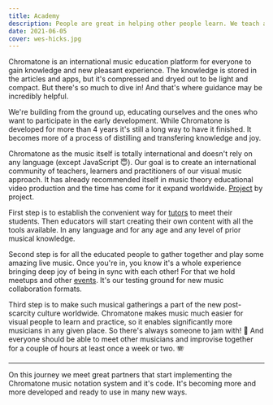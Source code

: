```yaml
---
title: Academy
description: People are great in helping other people learn. We teach and inspire diving deep on music.
date: 2021-06-05
cover: wes-hicks.jpg
---
```


Chromatone is an international music education platform for everyone to gain knowledge and new pleasant experience. The knowledge is stored in the articles and apps, but it's compressed and dryed out to be light and compact. But there's so much to dive in! And that's where guidance may be incredibly helpful.

We're building from the ground up, educating ourselves and the ones who want to participate in the early development. While Chromatone is developed for more than 4 years it's still a long way to have it finished. It becomes more of a process of distilling and transfering knowledge and joy.

Chromatone as the music itself is totally international and doesn't rely on any language (except JavaScript 😇). Our goal is to create an international community of teachers, learners and practitioners of our visual music approach. It has already recommended itself in music theory educational video production and the time has come for it expand worldwide. [Project](./projects/index.md) by project.

First step is to establish the convenient way for [tutors](./tutors/index.md) to meet their students. Then educators will start creating their own content with all the tools available. In any language and for any age and any level of prior musical knowledge.

Second step is for all the educated people to gather together and play some amazing live music. Once you're in, you know it's a whole experience bringing deep joy of being in sync with each other! For that we hold meetups and other [events](./events/index.md). It's our testing ground for new music collaboration formats.

Third step is to make such musical gatherings a part of the new post-scarcity culture worldwide. Chromatone makes music much easier for visual people to learn and practice, so it enables significantly more musicians in any given place. So there's always someone to jam with! 🤩 And everyone should be able to meet other musicians and improvise together for a couple of hours at least once a week or two. 🪗

---

On this journey we meet great partners that start implementing the Chromatone music notation system and it's code. It's becoming more and more developed and ready to use in many new ways.
